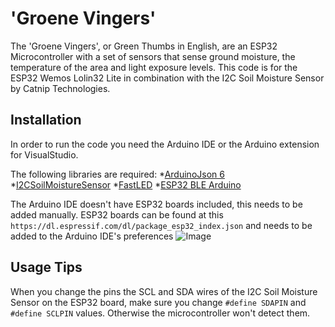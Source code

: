 # 'Groene Vingers'
The 'Groene Vingers', or Green Thumbs in English, are an ESP32 Microcontroller with a set of sensors that sense ground moisture, the temperature of the area and light exposure levels.
This code is for the ESP32 Wemos Lolin32 Lite in combination with the I2C Soil Moisture Sensor by Catnip Technologies.

## Installation
In order to run the code you need the Arduino IDE or the Arduino extension for VisualStudio. 

The following libraries are required:
*[ArduinoJson 6](https://arduinojson.org/)
*[I2CSoilMoistureSensor](https://github.com/Apollon77/I2CSoilMoistureSensor)
*[FastLED](https://github.com/FastLED/FastLED)
*[ESP32 BLE Arduino](https://github.com/nkolban/ESP32_BLE_Arduino)

The Arduino IDE doesn't have ESP32 boards included, this needs to be added manually.
ESP32 boards can be found at this `https://dl.espressif.com/dl/package_esp32_index.json` and needs to be added to the Arduino IDE's preferences
![Image](https://i.imgur.com/997Bp8s.png)

## Usage Tips
When you change the pins the SCL and SDA wires of the I2C Soil Moisture Sensor on the ESP32 board, make sure you change `#define SDAPIN` and `#define SCLPIN` values.
Otherwise the microcontroller won't detect them.




 
